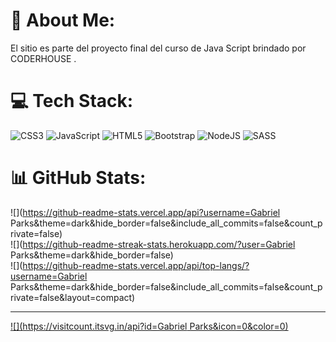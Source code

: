 # 💫 About Me:
El sitio es parte del proyecto final del curso de Java Script brindado por CODERHOUSE .


# 💻 Tech Stack:
![CSS3](https://img.shields.io/badge/css3-%231572B6.svg?style=for-the-badge&logo=css3&logoColor=white) ![JavaScript](https://img.shields.io/badge/javascript-%23323330.svg?style=for-the-badge&logo=javascript&logoColor=%23F7DF1E) ![HTML5](https://img.shields.io/badge/html5-%23E34F26.svg?style=for-the-badge&logo=html5&logoColor=white) ![Bootstrap](https://img.shields.io/badge/bootstrap-%238511FA.svg?style=for-the-badge&logo=bootstrap&logoColor=white) ![NodeJS](https://img.shields.io/badge/node.js-6DA55F?style=for-the-badge&logo=node.js&logoColor=white) ![SASS](https://img.shields.io/badge/SASS-hotpink.svg?style=for-the-badge&logo=SASS&logoColor=white)
# 📊 GitHub Stats:
![](https://github-readme-stats.vercel.app/api?username=Gabriel Parks&theme=dark&hide_border=false&include_all_commits=false&count_private=false)<br/>
![](https://github-readme-streak-stats.herokuapp.com/?user=Gabriel Parks&theme=dark&hide_border=false)<br/>
![](https://github-readme-stats.vercel.app/api/top-langs/?username=Gabriel Parks&theme=dark&hide_border=false&include_all_commits=false&count_private=false&layout=compact)

---
[![](https://visitcount.itsvg.in/api?id=Gabriel Parks&icon=0&color=0)](https://visitcount.itsvg.in)

<!-- Proudly created with GPRM ( https://gprm.itsvg.in ) -->
